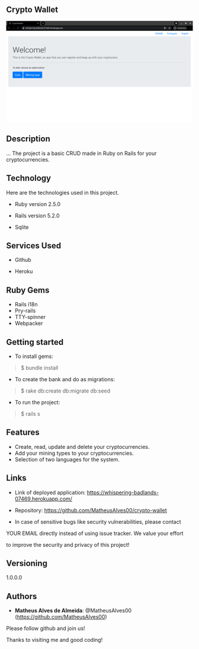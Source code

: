 ## Crypto Wallet

![Project Introduction](https://github.com/MatheusAlves00/crypto-wallet/blob/master/public/readme_images/introduction.gif)

## Description

...  The project is a basic CRUD made in Ruby on Rails for your cryptocurrencies.

## Technology

Here are the technologies used in  this  project.

*  Ruby version 2.5.0

*  Rails version  5.2.0

*  Sqlite

## Services Used

*  Github

*  Heroku

## Ruby Gems

*  Rails i18n
*  Pry-rails
*  TTY-spinner
*  Webpacker

## Getting started

*  To  install gems:

> $  bundle install

*  To  create the bank and  do  as  migrations:

> $  rake db:create db:migrate db:seed

*  To  run the project:

> $  rails  s

## Features

-  Create, read, update and delete your cryptocurrencies.
-  Add your mining types to your cryptocurrencies.
-  Selection of two languages for the system.

## Links

-  Link of deployed application:  https://whispering-badlands-07469.herokuapp.com/

-  Repository:  https://github.com/MatheusAlves00/crypto-wallet

-  In  case  of sensitive bugs like security vulnerabilities,  please contact

YOUR EMAIL directly instead of using issue tracker.  We value your effort

to  improve the security and  privacy of this  project!

## Versioning

1.0.0.0

## Authors

*  **Matheus Alves de Almeida**:  @MatheusAlves00  (https://github.com/MatheusAlves00)

Please follow github and  join us!

Thanks to  visiting me and  good coding!
